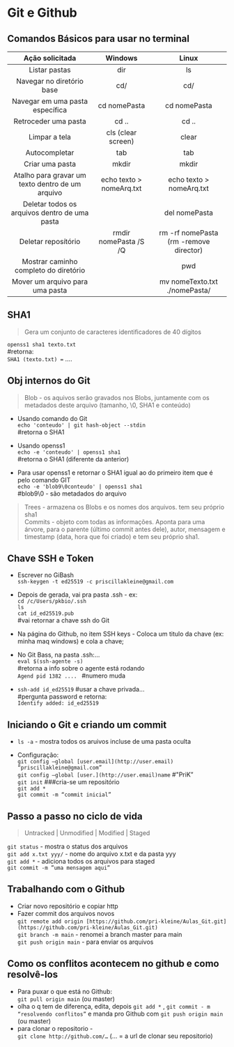 # Git e Github

## Comandos Básicos para usar no terminal

Ação solicitada | Windows | Linux
:--------------:|:-------:|:----:
Listar pastas | dir | ls |
Navegar no diretório base | cd/ | cd/ |
Navegar em uma pasta específica | cd nomePasta | cd nomePasta 
Retroceder uma pasta | cd .. | cd ..
Limpar a tela | cls (clear screen) | clear
Autocompletar | tab | tab
Criar uma pasta | mkdir | mkdir
Atalho para gravar um texto dentro de um arquivo | echo texto > nomeArq.txt | echo texto > nomeArq.txt
Deletar todos os arquivos dentro de uma pasta |    | del nomePasta
Deletar reposítório | rmdir nomePasta /S /Q | rm -rf nomePasta (rm -remove director)
Mostrar caminho completo do diretório |    | pwd
Mover um arquivo para uma pasta |    | mv nomeTexto.txt ./nomePasta/


## SHA1

>Gera um conjunto de caracteres identificadores de 40 dígitos

`openss1 sha1 texto.txt`   
    #retorna:   
`SHA1 (texto.txt) =` ....   


## Obj internos do Git
>Blob - os aquivos serão gravados nos Blobs, juntamente com os metadados deste arquivo (tamanho, \0, SHA1 e conteúdo)

* Usando comando do Git   
`echo 'conteudo' | git hash-object --stdin`   
#retorna o SHA1   

* Usando openss1   
`echo -e 'conteudo' | openss1 sha1`   
#retorna o SHA1 (diferente da anterior)

* Para usar openss1 e retornar o SHA1 igual ao do primeiro item que é pelo comando GIT   
`echo -e 'blob9\0conteudo' | openss1 sha1`   
#blob9\0 - são metadados do arquivo

>Trees - armazena os Blobs e os nomes dos arquivos. tem seu próprio sha1   
>Commits - objeto com todas as informações. Aponta para uma árvore, para o  parente (último commit antes dele), autor, mensagem e timestamp (data, hora que foi criado) e tem seu próprio sha1.   


## Chave SSH e Token

- Escrever no GiBash   
`ssh-keygen -t ed25519 -c priscillakleine@gmail.com`   
    
- Depois de gerada, vai pra pasta .ssh - ex:   
`cd /c/Users/pkbio/.ssh`   
`ls`   
`cat id_ed25519.pub`   
    #vai retornar a chave ssh do Git

- Na página do Github, no item SSH keys - Coloca um titulo da chave (ex: minha maq windows) e cola a chave;

- No Git Bass, na pasta .ssh:...   
`eval $(ssh-agente -s)`   
#retorna a info sobre o agente está rodando   
`Agend pid 1382 .... ` #numero muda   

- `ssh-add id_ed25519` #usar a chave privada...   
#pergunta password e retorna:   
`Identify added: id_ed25519`   


## Iniciando o Git e criando um commit

- `ls -a` - mostra todos os aruivos incluse de uma pasta oculta

- Configuração:   
`git config —global [user.email](http://user.email) “priscillakleine@gmail.com”`   
`git config —global [user.](http://user.email)name` #"PriK”   
`git init` ###cria-se um repositório   
`git add *`   
`git commit -m “commit inicial”`   


## Passo a passo no ciclo de vida

>Untracked | Unmodified | Modified | Staged

`git status` - mostra o status dos arquivos   
`git add x.txt yyy/` - nome do arquivo x.txt e da pasta yyy   
`git add *` - adiciona todos os arquivos para staged   
`git commit -m ”uma mensagem aqui”`   


## Trabalhando com o Github

- Criar novo repositório e copiar http   
- Fazer commit dos arquivos novos   
`git remote add origin [https://github.com/pri-kleine/Aulas_Git.git](https://github.com/pri-kleine/Aulas_Git.git)`   
`git branch -m main` - renomei a branch master para main   
`git push origin main` - para enviar os arquivos   


## Como os conflitos acontecem no github e como resolvê-los

- Para puxar o que está no Github:   
    `git pull origin main` (ou master)   
- olha o q tem de diferença, edita, depois `git add *` , `git commit - m “resolvendo conflitos”` e manda pro Github com `git push origin main` (ou master)   
- para clonar o repositorio -    
    `git clone http://github.com/…` (... = a url de clonar seu repositorio)